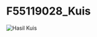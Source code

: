 # F55119028_Kuis
![Hasil Kuis](https://user-images.githubusercontent.com/93413795/167344218-a3e75a49-302a-4276-9a52-43a8e362a84e.png)
